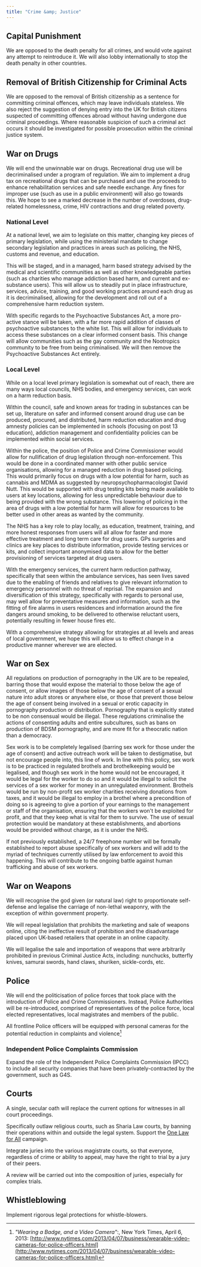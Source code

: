 ```yaml
---
title: "Crime &amp; Justice"
---
```


## Capital Punishment

We are opposed to the death penalty for all crimes, and would vote against any attempt to reintroduce it. We will also lobby internationally to stop the death penalty in other countries.

## Removal of British Citizenship for Criminal Acts 

We are opposed to the removal of British citizenship as a sentence for committing criminal offences, which may leave individuals stateless. We also reject the suggestion of denying entry into the UK for British citizens suspected of committing offences abroad without having undergone due criminal proceedings. Where reasonable suspicion of such a criminal act occurs it should be investigated for possible prosecution within the criminal justice system. 

## War on Drugs

We will end the unwinnable war on drugs. Recreational drug use will be decriminalised under a program of regulation. We aim to implement a drug tax on recreational drugs that can be purchased and use the proceeds to enhance rehabilitation services and safe needle exchange. Any fines for improper use (such as use in a public environment) will also go towards this. We hope to see a marked decrease in the number of overdoses, drug-related homelessness, crime, HIV contractions and drug related poverty.

### National Level

At a national level, we aim to legislate on this matter, changing key pieces of primary legislation, while using the ministerial mandate to change secondary legislation and practices in areas such as policing, the NHS, customs and revenue, and education.

This will be staged, and in a managed, harm based strategy advised by the medical and scientific communities as well as other knowledgeable parties (such as charities who manage addiction based harm, and current and ex-substance users). This will allow us to steadily put in place infrastructure, services, advice, training, and good working practices around each drug as it is decriminalised, allowing for the development and roll out of a comprehensive harm reduction system.

With specific regards to the Psychoactive Substances Act, a more pro-active stance will be taken, with a far more rapid addition of classes of psychoactive substances to the white list. This will allow for individuals to access these substances on a clear informed consent basis. This change will allow communities such as the gay community and the Nootropics community to be free from being criminalised. We will then remove the Psychoactive Substances Act entirely.

### Local Level

While on a local level primary legislation is somewhat out of reach, there are many ways local councils, NHS bodies, and emergency services, can work on a harm reduction basis.

Within the council, safe and known areas for trading in substances can be set up, literature on safer and informed consent around drug use can be produced, procured, and distributed, harm reduction education and drug amnesty policies can be implemented in schools (focusing on post 13 education), addiction management and confidentiality policies can be implemented within social services.

Within the police, the position of Police and Crime Commissioner would allow for nullification of drug legislation through non-enforcement. This would be done in a coordinated manner with other public service organisations, allowing for a managed reduction in drug based policing. This would primarily focus on drugs with a low potential for harm, such as cannabis and MDMA as suggested by neuropsychopharmacologist David Nutt. This would be supported with drug testing kits being made available to users at key locations, allowing for less unpredictable behaviour due to being provided with the wrong substance. This lowering of policing in the area of drugs with a low potential for harm will allow for resources to be better used in other areas as wanted by the community.

The NHS has a key role to play locally, as education, treatment, training, and more honest responses from users will all allow for faster and more effective treatment and long term care for drug users. GPs surgeries and clinics are key places to distribute information, provide testing services or kits, and collect important anonymised data to allow for the better provisioning of services targeted at drug users.

With the emergency services, the current harm reduction pathway, specifically that seen within the ambulance services,  has seen lives saved due to the enabling of friends and relatives to give relevant information to emergency personnel with no threat of reprisal. The expansion and diversification of this strategy, specifically with regards to personal use, may well allow for preventative measures and information, such as the fitting of fire alarms in users residences and information around the fire dangers around smoking, to be delivered to otherwise reluctant users, potentially resulting in fewer house fires etc.

With a comprehensive strategy allowing for strategies at all levels and areas of local government, we hope this will allow us to effect change in a productive manner wherever we are elected.

## War on Sex

All regulations on production of pornography in the UK are to be repealed, barring those that would expose the material to those below the age of consent, or allow images of those below the age of consent of a sexual nature into adult stores or anywhere else, or those that prevent those below the age of consent being involved in a sexual or erotic capacity in pornography production or distribution. Pornography that is explicitly stated to be non consensual would be illegal. These regulations criminalise the actions of consenting adults and entire subcultures, such as bans on production of BDSM pornography, and are more fit for a theocratic nation than a democracy.

Sex work is to be completely legalised (barring sex work for those under the age of consent) and active outreach work will be taken to destigmatise, but not encourage people into, this line of work. In line with this policy, sex work is to be practiced in regulated brothels and brothelkeeping would be legalised, and though sex work in the home would not be encouraged, it would be legal for the worker to do so and it would be illegal to solicit the services of a sex worker for money in an unregulated environment. Brothels would be run by non-profit sex worker charities receiving donations from taxes, and it would be illegal to employ in a brothel where a precondition of doing so is agreeing to give a portion of your earnings to the management or staff of the organisation, ensuring that the workers won't be exploited for profit, and that they keep what is vital for them to survive. The use of sexual protection would be mandatory at these establishments, and abortions would be provided without charge, as it is under the NHS.

If not previously established, a 24/7 freephone number will be formally established to report abuse specifically of sex workers and will add to the myriad of techniques currently utilised by law enforcement to avoid this happening. This will contribute to the ongoing battle against human trafficking and abuse of sex workers.

## War on Weapons

We will recognise the god given (or natural law) right to proportionate self-defense and legalise the carriage of non-lethal weaponry, with the exception of within government property.

We will repeal legislation that prohibits the marketing and sale of weapons online, citing the ineffective result of prohibition and the disadvantage placed upon UK-based retailers that operate in an online capacity.

We will legalise the sale and importation of weapons that were arbitrarily prohibited in previous Criminal Justice Acts, including: nunchucks, butterfly knives, samurai swords, hand claws, shuriken, sickle-cords, etc.

## Police

We will end the politicisation of police forces that took place with the introduction of Police and Crime Commissioners. Instead, Police Authorities will be re-introduced, comprised of representatives of the police force, local elected representatives, local magistrates and members of the public.

All frontline Police officers will be equipped with personal cameras for the potential reduction in complaints and violence[^police-cameras]

[^police-cameras]: *"Wearing a Badge, and a Video Camera"*:, New York Times, April 6, 2013: [http://www.nytimes.com/2013/04/07/business/wearable-video-cameras-for-police-officers.html](http://www.nytimes.com/2013/04/07/business/wearable-video-cameras-for-police-officers.html)

### Independent Police Complaints Commission

Expand the role of the Independent Police Complaints Commission (IPCC) to include all security companies that have been privately-contracted by the government, such as G4S.

## Courts

A single, secular oath will replace the current options for witnesses in all court proceedings.

Specifically outlaw religious courts, such as Sharia Law courts, by banning their operations within and outside the legal system. Support the [One Law for All](http://www.onelawforall.org.uk/) campaign.

Integrate juries into the various magistrate courts, so that everyone, regardless of crime or ability to appeal, may have the right to trial by a jury of their peers.

A review will be carried out into the composition of juries, especially for complex trials.

## Whistleblowing

Implement rigorous legal protections for whistle-blowers.
